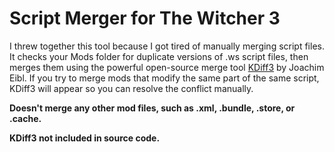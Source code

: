 # Script Merger for The Witcher 3

I threw together this tool because I got tired of manually merging script files.  It checks your Mods folder for duplicate versions of .ws script files, then merges them using the powerful open-source merge tool [KDiff3](http://kdiff3.sourceforge.net/) by Joachim Eibl.  If you try to merge mods that modify the same part of the same script, KDiff3 will appear so you can resolve the conflict manually.

**Doesn't merge any other mod files, such as .xml, .bundle, .store, or .cache.**

**KDiff3 not included in source code.**
